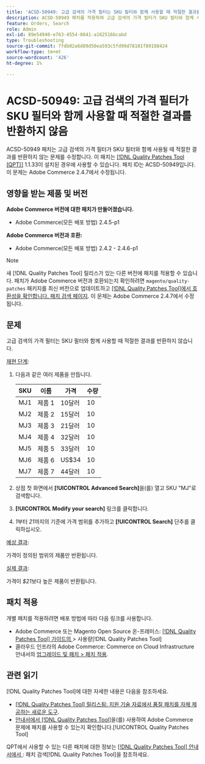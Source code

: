 ```yaml
---
title: 'ACSD-50949: 고급 검색의 가격 필터는 SKU 필터와 함께 사용할 때 적절한 결과를 반환하지 않습니다'
description: ACSD-50949 패치를 적용하여 고급 검색의 가격 필터가 SKU 필터와 함께 사용될 때 적절한 결과를 반환하지 않는 Adobe Commerce 문제를 해결합니다.
feature: Orders, Search
role: Admin
exl-id: 89e54940-e763-4554-8641-a162516bcabd
type: Troubleshooting
source-git-commit: 7fdb02a6d89d50ea593c5fd99d78101f89198424
workflow-type: tm+mt
source-wordcount: '426'
ht-degree: 1%

---
```


# ACSD-50949: 고급 검색의 가격 필터가 SKU 필터와 함께 사용할 때 적절한 결과를 반환하지 않음

ACSD-50949 패치는 고급 검색의 가격 필터가 SKU 필터와 함께 사용될 때 적절한 결과를 반환하지 않는 문제를 수정합니다. 이 패치는 [[!DNL Quality Patches Tool (QPT)]](https://experienceleague.adobe.com/ko/docs/commerce-operations/tools/quality-patches-tool/quality-patches-tool-to-self-serve-quality-patches) 1.1.33이 설치된 경우에 사용할 수 있습니다. 패치 ID는 ACSD-50949입니다. 이 문제는 Adobe Commerce 2.4.7에서 수정됩니다.

## 영향을 받는 제품 및 버전

**Adobe Commerce 버전에 대한 패치가 만들어졌습니다.**

* Adobe Commerce(모든 배포 방법) 2.4.5-p1

**Adobe Commerce 버전과 호환:**

* Adobe Commerce(모든 배포 방법) 2.4.2 - 2.4.6-p1

>[!NOTE]
>
>새 [!DNL Quality Patches Tool] 릴리스가 있는 다른 버전에 패치를 적용할 수 있습니다. 패치가 Adobe Commerce 버전과 호환되는지 확인하려면 `magento/quality-patches` 패키지를 최신 버전으로 업데이트하고 [[!DNL Quality Patches Tool]에서 호환성을 확인합니다. 패치 검색 페이지](<https://experienceleague.adobe.com/tools/commerce-quality-patches/index.html?lang=ko>). 이 문제는 Adobe Commerce 2.4.7에서 수정됩니다.

## 문제

고급 검색의 가격 필터는 SKU 필터와 함께 사용할 때 적절한 결과를 반환하지 않습니다.

<u>재현 단계</u>:

1. 다음과 같은 여러 제품을 만듭니다.

   | SKU | 이름 | 가격 | 수량 |
   |-----|-----------|-------|----------|
   | MJ1 | 제품 1 | 10달러 | 10 |
   | MJ2 | 제품 2 | 15달러 | 10 |
   | MJ3 | 제품 3 | 21달러 | 10 |
   | MJ4 | 제품 4 | 32달러 | 10 |
   | MJ5 | 제품 5 | 33달러 | 10 |
   | MJ6 | 제품 6 | US$34 | 10 |
   | MJ7 | 제품 7 | 44달러 | 10 |

1. 상점 첫 화면에서 **[!UICONTROL Advanced Search]**&#x200B;을(를) 열고 SKU &quot;MJ&quot;로 검색합니다.
1. **[!UICONTROL Modify your search]** 링크를 클릭합니다.
1. *1*&#x200B;부터 *21*&#x200B;까지의 기준에 가격 범위를 추가하고 **[!UICONTROL Search]** 단추를 클릭하십시오.

<u>예상 결과</u>:

가격이 정의된 범위의 제품만 반환됩니다.

<u>실제 결과</u>:

가격이 *$21*&#x200B;보다 높은 제품이 반환됩니다.

## 패치 적용

개별 패치를 적용하려면 배포 방법에 따라 다음 링크를 사용합니다.

* Adobe Commerce 또는 Magento Open Source 온-프레미스: [[!DNL Quality Patches Tool]  가이드의 ](/help/tools/quality-patches-tool/usage.md)> 사용량[!DNL Quality Patches Tool]
* 클라우드 인프라의 Adobe Commerce: Commerce on Cloud Infrastructure 안내서의 [업그레이드 및 패치 > 패치 적용](https://experienceleague.adobe.com/docs/commerce-cloud-service/user-guide/develop/upgrade/apply-patches.html?lang=ko).

## 관련 읽기

[!DNL Quality Patches Tool]에 대한 자세한 내용은 다음을 참조하세요.

* [[!DNL Quality Patches Tool] 릴리스됨: 지원 기술 자료에서 품질 패치를 자체 제공하는 새로운 도구](https://experienceleague.adobe.com/ko/docs/commerce-operations/tools/quality-patches-tool/quality-patches-tool-to-self-serve-quality-patches).
* [ 안내서에서  [!DNL Quality Patches Tool]](/help/tools/quality-patches-tool/patches-available-in-qpt/check-patch-for-magento-issue-with-magento-quality-patches.md)을(를) 사용하여 Adobe Commerce 문제에 패치를 사용할 수 있는지 확인합니다.[!UICONTROL Quality Patches Tool]


QPT에서 사용할 수 있는 다른 패치에 대한 정보는 [[!DNL Quality Patches Tool] 안내서에서 ](<https://experienceleague.adobe.com/tools/commerce-quality-patches/index.html?lang=ko>): 패치 검색[!DNL Quality Patches Tool]을 참조하세요.

